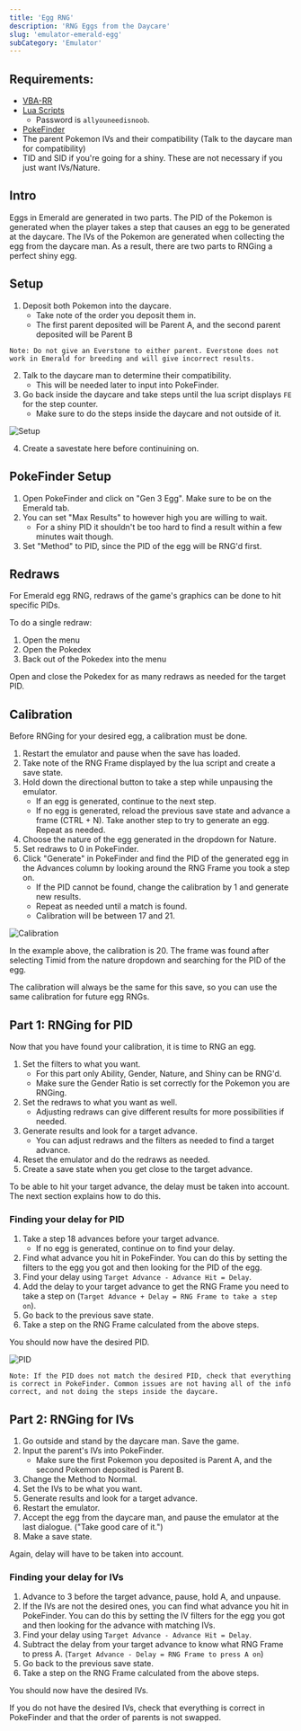 ```yaml
---
title: 'Egg RNG'
description: 'RNG Eggs from the Daycare'
slug: 'emulator-emerald-egg'
subCategory: 'Emulator'
---
```


## Requirements:

- [VBA-RR](https://code.google.com/archive/p/vba-rerecording/downloads)
- [Lua Scripts](https://pokerng.forumcommunity.net/?t=56443955&p=396434940)
  - Password is `allyouneedisnoob`.
- [PokeFinder](https://github.com/Admiral-Fish/PokeFinder/releases)
- The parent Pokemon IVs and their compatibility (Talk to the daycare man for compatibility)
- TID and SID if you're going for a shiny. These are not necessary if you just want IVs/Nature.

## Intro

Eggs in Emerald are generated in two parts. The PID of the Pokemon is generated when the player takes a step that causes an egg to be generated at the daycare. The IVs of the Pokemon are generated when collecting the egg from the daycare man. As a result, there are two parts to RNGing a perfect shiny egg.

## Setup

1. Deposit both Pokemon into the daycare.
   - Take note of the order you deposit them in.
   - The first parent deposited will be Parent A, and the second parent deposited will be Parent B

```
Note: Do not give an Everstone to either parent. Everstone does not work in Emerald for breeding and will give incorrect results.
```

2. Talk to the daycare man to determine their compatibility.
   - This will be needed later to input into PokeFinder.
3. Go back inside the daycare and take steps until the lua script displays `FE` for the step counter.
   - Make sure to do the steps inside the daycare and not outside of it.

![Setup](../../images/Emerald/Egg/Setup.png)

4. Create a savestate here before continuining on.

## PokeFinder Setup

1. Open PokeFinder and click on "Gen 3 Egg". Make sure to be on the Emerald tab.
2. You can set "Max Results" to however high you are willing to wait.
   - For a shiny PID it shouldn't be too hard to find a result within a few minutes wait though.
3. Set "Method" to PID, since the PID of the egg will be RNG'd first.

## Redraws

For Emerald egg RNG, redraws of the game's graphics can be done to hit specific PIDs.

To do a single redraw:

1. Open the menu
2. Open the Pokedex
3. Back out of the Pokedex into the menu

Open and close the Pokedex for as many redraws as needed for the target PID.

## Calibration

Before RNGing for your desired egg, a calibration must be done.

1. Restart the emulator and pause when the save has loaded.
2. Take note of the RNG Frame displayed by the lua script and create a save state.
3. Hold down the directional button to take a step while unpausing the emulator.
   - If an egg is generated, continue to the next step.
   - If no egg is generated, reload the previous save state and advance a frame (CTRL + N). Take another step to try to generate an egg. Repeat as needed.
4. Choose the nature of the egg generated in the dropdown for Nature.
5. Set redraws to 0 in PokeFinder.
6. Click "Generate" in PokeFinder and find the PID of the generated egg in the Advances column by looking around the RNG Frame you took a step on.
   - If the PID cannot be found, change the calibration by 1 and generate new results.
   - Repeat as needed until a match is found.
   - Calibration will be between 17 and 21.

![Calibration](../../images/Emerald/Egg/Calibration.png)

In the example above, the calibration is 20. The frame was found after selecting Timid from the nature dropdown and searching for the PID of the egg.

The calibration will always be the same for this save, so you can use the same calibration for future egg RNGs.

## Part 1: RNGing for PID

Now that you have found your calibration, it is time to RNG an egg.

1. Set the filters to what you want.
   - For this part only Ability, Gender, Nature, and Shiny can be RNG'd.
   - Make sure the Gender Ratio is set correctly for the Pokemon you are RNGing.
2. Set the redraws to what you want as well.
   - Adjusting redraws can give different results for more possibilities if needed.
3. Generate results and look for a target advance.
   - You can adjust redraws and the filters as needed to find a target advance.
4. Reset the emulator and do the redraws as needed.
5. Create a save state when you get close to the target advance.

To be able to hit your target advance, the delay must be taken into account. The next section explains how to do this.

### Finding your delay for PID

1. Take a step 18 advances before your target advance.
   - If no egg is generated, continue on to find your delay.
2. Find what advance you hit in PokeFinder. You can do this by setting the filters to the egg you got and then looking for the PID of the egg.
3. Find your delay using `Target Advance - Advance Hit = Delay`.
4. Add the delay to your target advance to get the RNG Frame you need to take a step on (`Target Advance + Delay = RNG Frame to take a step on`).
5. Go back to the previous save state.
6. Take a step on the RNG Frame calculated from the above steps.

You should now have the desired PID.

![PID](../../images/Emerald/Egg/PID.png)

```
Note: If the PID does not match the desired PID, check that everything is correct in PokeFinder. Common issues are not having all of the info correct, and not doing the steps inside the daycare.
```

## Part 2: RNGing for IVs

1. Go outside and stand by the daycare man. Save the game.
2. Input the parent's IVs into PokeFinder.
   - Make sure the first Pokemon you deposited is Parent A, and the second Pokemon deposited is Parent B.
3. Change the Method to Normal.
4. Set the IVs to be what you want.
5. Generate results and look for a target advance.
6. Restart the emulator.
7. Accept the egg from the daycare man, and pause the emulator at the last dialogue. ("Take good care of it.")
8. Make a save state.

Again, delay will have to be taken into account.

### Finding your delay for IVs

1. Advance to 3 before the target advance, pause, hold A, and unpause.
2. If the IVs are not the desired ones, you can find what advance you hit in PokeFinder. You can do this by setting the IV filters for the egg you got and then looking for the advance with matching IVs.
3. Find your delay using `Target Advance - Advance Hit = Delay`.
4. Subtract the delay from your target advance to know what RNG Frame to press A. (`Target Advance - Delay = RNG Frame to press A on`)
5. Go back to the previous save state.
6. Take a step on the RNG Frame calculated from the above steps.

You should now have the desired IVs.

If you do not have the desired IVs, check that everything is correct in PokeFinder and that the order of parents is not swapped.

